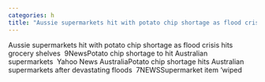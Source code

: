 ```yaml
---
categories: h
title: "Aussie supermarkets hit with potato chip shortage as flood crisis hits grocery shelves  9News"
---
```

Aussie supermarkets hit with potato chip shortage as flood crisis hits grocery shelves&nbsp;&nbsp;9NewsPotato chip shortage to hit Australian supermarkets&nbsp;&nbsp;Yahoo News AustraliaPotato chip shortage hits Australian supermarkets after devastating floods&nbsp;&nbsp;7NEWSSupermarket item ‘wiped